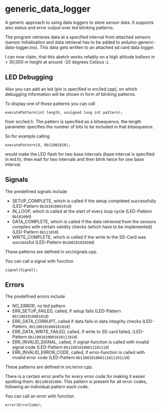 # generic_data_logger
A generic approach to using data loggers to store sensor data. It supports also status and error output over led blinking patterns.


The program retrieves data at a specified interval from attached sensors (sensor initialisation and data retrieval has to be added to arduino-generic-data-logger.ino). This data gets written to an attached sd card data logger.

I can now claim, that this sketch works reliably on a high altitude balloon in > 30,000 m height at around -20 degrees Celsius :).


## LED Debugging
Also you can add an led (pin is specified in src/led.cpp), on which debugging information will be shown in form of blinking patterns.

To display one of those patterns you can call 

    executePattern(int length, unsigned long int pattern);

from src/led.h. The pattern is specified as a bitsequence, the length parameter specifies the number of bits to be included in that bitsequence.

So for example calling

    executePattern(8, 0b11001010);

would make the LED flash for two base intervals (base interval is specified in led.h), then wait for two intervals and then blink twice for one base interval.

## Signals

The predefined signals include
- SETUP_COMPLETE, which is called if the setup completed successfully (LED-Pattern `0b101010001010`)
- IN_LOOP, which is called at the start of every loop cycle (LED-Pattern `0b101000`)
- DATA_COMPLETE, which is called if the data retrieved from the sensors complies with certain validity checks (which have to be implemented) (LED-Pattern `0b111010`)
- WRITE_COMPLETE, which is called if the write to the SD-Card was successful (LED-Pattern `0b100101010100`)

These patterns are defined in src/signals.cpp.

You can call a signal with function 

    signal(Signal);

## Errors

The predefined errors include
- NO_ERROR, no led pattern
- ERR_SETUP_FAILED, called, if setup fails (LED-Pattern `0b11001010001010`)
- ERR_DATA_CORRUPT, called if data fails in data integrity checks (LED-Pattern, `0b1100101000101010`)
- ERR_DATA_WRITE_FAILED, called, if write to SD card failed, (LED-Pattern `0b11001010001010111010`)
- ERR_INVALID_SIGNAL, called, if signal-function is called with invalid signal code (LED-Pattern `0b110010100011101110`)
- ERR_INVALID_ERROR_CODE, called, if error-function is called with invalid error code (LED-Pattern `0b1100101000111011101110`)

These patterns are defined in src/error.cpp.

There is a certain error prefix for every error code for making it easier spotting them: `0b1100101000`. This pattern is present for all error codes, following an individual pattern each code.

You can call an error with function

    error(ErrorCode);
